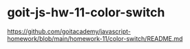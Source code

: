 # goit-js-hw-11-color-switch
https://github.com/goitacademy/javascript-homework/blob/main/homework-11/color-switch/README.md

